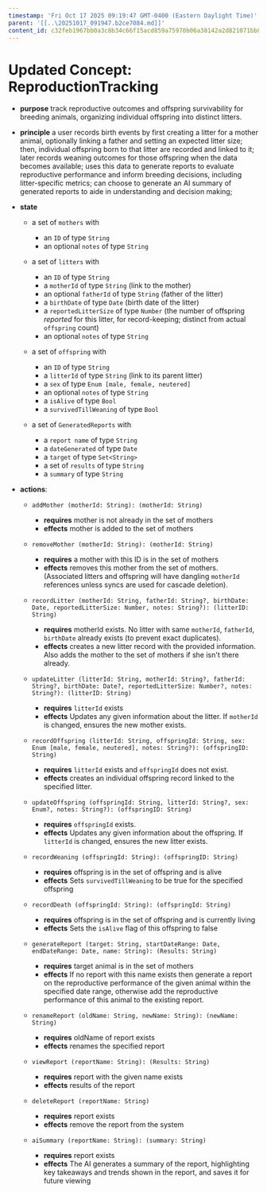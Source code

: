 ```yaml
---
timestamp: 'Fri Oct 17 2025 09:19:47 GMT-0400 (Eastern Daylight Time)'
parent: '[[..\20251017_091947.b2ce7084.md]]'
content_id: c32feb1967bb0a3c8b34c66f15acd859a75970b06a38142a2d821071bb8bd473
---
```


# Updated Concept: ReproductionTracking

* **purpose** track reproductive outcomes and offspring survivability for breeding animals, organizing individual offspring into distinct litters.

* **principle**
  a user records birth events by first creating a litter for a mother animal, optionally linking a father and setting an expected litter size;
  then, individual offspring born to that litter are recorded and linked to it;
  later records weaning outcomes for those offspring when the data becomes available;
  uses this data to generate reports to evaluate reproductive performance and inform breeding decisions, including litter-specific metrics;
  can choose to generate an AI summary of generated reports to aide in understanding and decision making;

* **state**
  * a set of `mothers` with
    * an `ID` of type `String`
    * an optional `notes` of type `String`

  * a set of `litters` with
    * an `ID` of type `String`
    * a `motherId` of type `String` (link to the mother)
    * an optional `fatherId` of type `String` (father of the litter)
    * a `birthDate` of type `Date` (birth date of the litter)
    * a `reportedLitterSize` of type `Number` (the number of offspring *reported* for this litter, for record-keeping; distinct from actual `offspring` count)
    * an optional `notes` of type `String`

  * a set of `offspring` with
    * an `ID` of type `String`
    * a `litterId` of type `String` (link to its parent litter)
    * a `sex` of type `Enum [male, female, neutered]`
    * an optional `notes` of type `String`
    * a `isAlive` of type `Bool`
    * a `survivedTillWeaning` of type `Bool`

  * a set of `GeneratedReports` with
    * a `report name` of type `String`
    * a `dateGenerated` of type `Date`
    * a `target` of type `Set<String>`
    * a set of `results` of type `String`
    * a `summary` of type `String`

* **actions**:
  * `addMother (motherId: String): (motherId: String)`
    * **requires** mother is not already in the set of mothers
    * **effects** mother is added to the set of mothers

  * `removeMother (motherId: String): (motherId: String)`
    * **requires** a mother with this ID is in the set of mothers
    * **effects** removes this mother from the set of mothers. (Associated litters and offspring will have dangling `motherId` references unless syncs are used for cascade deletion).

  * `recordLitter (motherId: String, fatherId: String?, birthDate: Date, reportedLitterSize: Number, notes: String?): (litterID: String)`
    * **requires** motherId exists. No litter with same `motherId`, `fatherId`, `birthDate` already exists (to prevent exact duplicates).
    * **effects** creates a new litter record with the provided information. Also adds the mother to the set of mothers if she isn't there already.

  * `updateLitter (litterId: String, motherId: String?, fatherId: String?, birthDate: Date?, reportedLitterSize: Number?, notes: String?): (litterID: String)`
    * **requires** `litterId` exists
    * **effects** Updates any given information about the litter. If `motherId` is changed, ensures the new mother exists.

  * `recordOffspring (litterId: String, offspringId: String, sex: Enum [male, female, neutered], notes: String?): (offspringID: String)`
    * **requires** `litterId` exists and `offspringId` does not exist.
    * **effects** creates an individual offspring record linked to the specified litter.

  * `updateOffspring (offspringId: String, litterId: String?, sex: Enum?, notes: String?): (offspringID: String)`
    * **requires** `offspringId` exists.
    * **effects** Updates any given information about the offspring. If `litterId` is changed, ensures the new litter exists.

  * `recordWeaning (offspringId: String): (offspringID: String)`
    * **requires** offspring is in the set of offspring and is alive
    * **effects** Sets `survivedTillWeaning` to be true for the specified offspring

  * `recordDeath (offspringId: String): (offspringId: String)`
    * **requires** offspring is in the set of offspring and is currently living
    * **effects** Sets the `isAlive` flag of this offspring to false

  * `generateReport (target: String, startDateRange: Date, endDateRange: Date, name: String): (Results: String)`
    * **requires** target animal is in the set of mothers
    * **effects** If no report with this name exists then generate a report on the reproductive performance of the given animal within the specified date range, otherwise add the reproductive performance of this animal to the existing report.

  * `renameReport (oldName: String, newName: String): (newName: String)`
    * **requires** oldName of report exists
    * **effects** renames the specified report

  * `viewReport (reportName: String): (Results: String)`
    * **requires** report with the given name exists
    * **effects** results of the report

  * `deleteReport (reportName: String)`
    * **requires** report exists
    * **effects** remove the report from the system

  * `aiSummary (reportName: String): (summary: String)`
    * **requires** report exists
    * **effects** The AI generates a summary of the report, highlighting key takeaways and trends shown in the report, and saves it for future viewing
